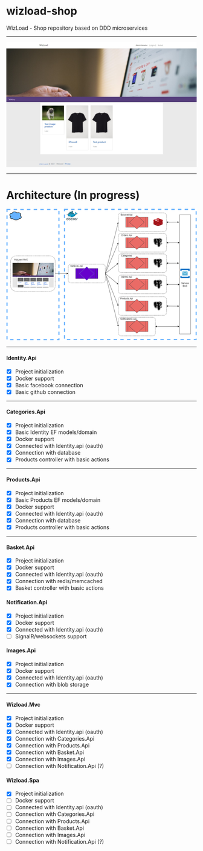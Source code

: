 # wizload-shop
WizLoad - Shop repository based on DDD microservices

---

![shop](https://raw.githubusercontent.com/kamilagruhlke/wizload-shop/main/img/wiz-load.jpg)


---

# Architecture (In progress)

![architecture](https://raw.githubusercontent.com/kamilagruhlke/wizload-shop/main/img/architecture.png)

---

#### Identity.Api

- [x] Project initialization
- [x] Docker support
- [x] Basic facebook connection
- [x] Basic github connection

---

#### Categories.Api

- [x] Project initialization
- [x] Basic Identity EF models/domain
- [x] Docker support
- [x] Connected with Identity.api (oauth)
- [x] Connection with database
- [x] Products controller with basic actions

---

#### Products.Api
- [x] Project initialization
- [x] Basic Products EF models/domain
- [x] Docker support
- [x] Connected with Identity.api (oauth)
- [x] Connection with database
- [x] Products controller with basic actions

---

#### Basket.Api
- [x] Project initialization
- [x] Docker support
- [x] Connected with Identity.api (oauth)
- [x] Connection with redis/memcached
- [x] Basket controller with basic actions

#### Notification.Api
- [x] Project initialization
- [x] Docker support
- [x] Connected with Identity.api (oauth)
- [ ] SignalR/websockets support

#### Images.Api
- [x] Project initialization
- [x] Docker support
- [x] Connected with Identity.api (oauth)
- [x] Connection with blob storage

---

#### Wizload.Mvc
- [x] Project initialization
- [x] Docker support
- [x] Connected with Identity.api (oauth)
- [x] Connection with Categories.Api
- [x] Connection with Products.Api
- [x] Connection with Basket.Api
- [x] Connection with Images.Api
- [ ] Connection with Notification.Api (?)

#### Wizload.Spa
- [x] Project initialization
- [ ] Docker support
- [ ] Connected with Identity.api (oauth)
- [ ] Connection with Categories.Api
- [ ] Connection with Products.Api
- [ ] Connection with Basket.Api
- [ ] Connection with Images.Api
- [ ] Connection with Notification.Api (?)